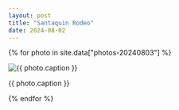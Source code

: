 ```yaml
---
layout: post
title: "Santaquin Rodeo"
date: 2024-08-02
---
```


{% for photo in site.data["photos-20240803"] %}
  <div>
    <img src="{{ site.baseurl }}/photos/{{ photo.file }}" alt="{{ photo.caption }}">
    <p>{{ photo.caption }}</p>
  </div>
{% endfor %}